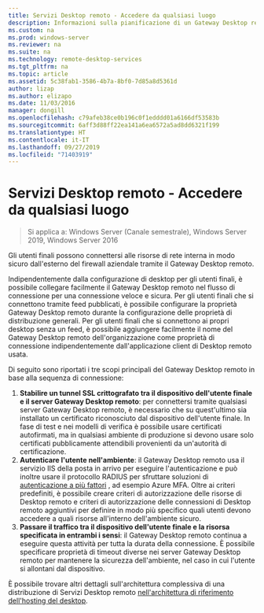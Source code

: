 ```yaml
---
title: Servizi Desktop remoto - Accedere da qualsiasi luogo
description: Informazioni sulla pianificazione di un Gateway Desktop remoto
ms.custom: na
ms.prod: windows-server
ms.reviewer: na
ms.suite: na
ms.technology: remote-desktop-services
ms.tgt_pltfrm: na
ms.topic: article
ms.assetid: 5c38fab1-3586-4b7a-8bf0-7d85a8d5361d
author: lizap
ms.author: elizapo
ms.date: 11/03/2016
manager: dongill
ms.openlocfilehash: c79afeb38ce0b196c0f1edddd01a6166df53583b
ms.sourcegitcommit: 6aff3d88ff22ea141a6ea6572a5ad8dd6321f199
ms.translationtype: HT
ms.contentlocale: it-IT
ms.lasthandoff: 09/27/2019
ms.locfileid: "71403919"
---
```

# <a name="remote-desktop-services---access-from-anywhere"></a>Servizi Desktop remoto - Accedere da qualsiasi luogo

>Si applica a: Windows Server (Canale semestrale), Windows Server 2019, Windows Server 2016

Gli utenti finali possono connettersi alle risorse di rete interna in modo sicuro dall'esterno del firewall aziendale tramite il Gateway Desktop remoto.

Indipendentemente dalla configurazione di desktop per gli utenti finali, è possibile collegare facilmente il Gateway Desktop remoto nel flusso di connessione per una connessione veloce e sicura. Per gli utenti finali che si connettono tramite feed pubblicati, è possibile configurare la proprietà Gateway Desktop remoto durante la configurazione delle proprietà di distribuzione generali. Per gli utenti finali che si connettono ai propri desktop senza un feed, è possibile aggiungere facilmente il nome del Gateway Desktop remoto dell'organizzazione come proprietà di connessione indipendentemente dall'applicazione client di Desktop remoto usata.

Di seguito sono riportati i tre scopi principali del Gateway Desktop remoto in base alla sequenza di connessione:
1. **Stabilire un tunnel SSL crittografato tra il dispositivo dell'utente finale e il server Gateway Desktop remoto**: per connettersi tramite qualsiasi server Gateway Desktop remoto, è necessario che su quest'ultimo sia installato un certificato riconosciuto dal dispositivo dell'utente finale. In fase di test e nei modelli di verifica è possibile usare certificati autofirmati, ma in qualsiasi ambiente di produzione si devono usare solo certificati pubblicamente attendibili provenienti da un'autorità di certificazione.
2. **Autenticare l'utente nell'ambiente**: il Gateway Desktop remoto usa il servizio IIS della posta in arrivo per eseguire l'autenticazione e può inoltre usare il protocollo RADIUS per sfruttare soluzioni di [autenticazione a più fattori](rds-plan-mfa.md) , ad esempio Azure MFA. Oltre ai criteri predefiniti, è possibile creare criteri di autorizzazione delle risorse di Desktop remoto e criteri di autorizzazione delle connessioni di Desktop remoto aggiuntivi per definire in modo più specifico quali utenti devono accedere a quali risorse all'interno dell'ambiente sicuro.
3. **Passare il traffico tra il dispositivo dell'utente finale e la risorsa specificata in entrambi i sensi**: il Gateway Desktop remoto continua a eseguire questa attività per tutta la durata della connessione. È possibile specificare proprietà di timeout diverse nei server Gateway Desktop remoto per mantenere la sicurezza dell'ambiente, nel caso in cui l'utente si allontani dal dispositivo.

È possibile trovare altri dettagli sull'architettura complessiva di una distribuzione di Servizi Desktop remoto [nell'architettura di riferimento dell'hosting del desktop](desktop-hosting-reference-architecture.md).